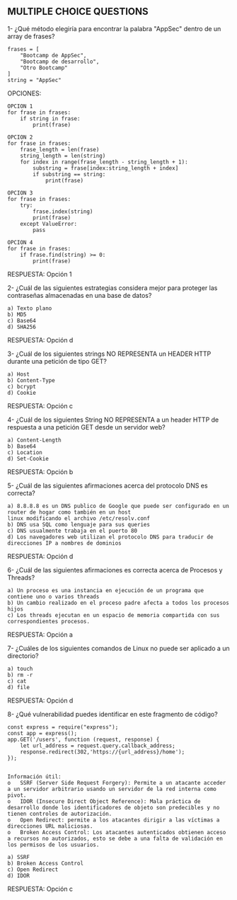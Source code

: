 ## MULTIPLE CHOICE QUESTIONS

1- ¿Qué método elegiría para encontrar la palabra "AppSec" dentro de un array de frases?

    frases = [
        "Bootcamp de AppSec",
        "Bootcamp de desarrollo",
        "Otro Bootcamp"
    ]
    string = "AppSec"

OPCIONES:

    OPCION 1
    for frase in frases:
        if string in frase:
            print(frase)
            
    OPCION 2
    for frase in frases:
        frase_length = len(frase)
        string_length = len(string)
        for index in range(frase_length - string_length + 1):
            substring = frase[index:string_length + index]
            if substring == string:
                print(frase)
                
    OPCION 3
    for frase in frases:
        try:
            frase.index(string)
            print(frase)
        except ValueError:
            pass
        
    OPCION 4
    for frase in frases:
        if frase.find(string) >= 0:
            print(frase)
     

RESPUESTA: Opción 1

2- ¿Cuál de las siguientes estrategias considera mejor para proteger las contraseñas almacenadas en una base de datos?
 
    a) Texto plano
    b) MD5
    c) Base64
    d) SHA256

RESPUESTA: Opción d

3- ¿Cuál de los siguientes strings NO REPRESENTA un HEADER HTTP durante una petición de tipo GET?
 
    a) Host
    b) Content-Type
    c) bcrypt
    d) Cookie

RESPUESTA: Opción c

4- ¿Cuál de los siguientes String NO REPRESENTA a un header HTTP de respuesta a una petición GET desde un servidor web?
 
    a) Content-Length
    b) Base64
    c) Location
    d) Set-Cookie

RESPUESTA: Opción b

5- ¿Cuál de las siguientes afirmaciones acerca del protocolo DNS es correcta?
 
    a) 8.8.8.8 es un DNS publico de Google que puede ser configurado en un router de hogar como también en un host 
    linux modificando el archivo /etc/resolv.conf
    b) DNS usa SQL como lenguaje para sus queries
    c) DNS usualmente trabaja en el puerto 80
    d) Los navegadores web utilizan el protocolo DNS para traducir de direcciones IP a nombres de dominios

RESPUESTA: Opción d

6- ¿Cuál de las siguientes afirmaciones es correcta acerca de Procesos y Threads?
 
    a) Un proceso es una instancia en ejecución de un programa que contiene uno o varios threads
    b) Un cambio realizado en el proceso padre afecta a todos los procesos hijos
    c) Los threads ejecutan en un espacio de memoria compartida con sus correspondientes procesos.

RESPUESTA: Opción a

7- ¿Cuáles de los siguientes comandos de Linux no puede ser aplicado a un directorio?
     
    a) touch
    b) rm -r
    c) cat
    d) file

RESPUESTA: Opción d

8- ¿Qué vulnerabilidad puedes identificar en este fragmento de código?
    
    const express = require("express");
    const app = express();
    app.GET('/users', function (request, response) {
        let url_address = request.query.callback_address;
        response.redirect(302,'https://{url_address}/home');
    });
    
     
    Información útil:
    o	SSRF (Server Side Request Forgery): Permite a un atacante acceder a un servidor arbitrario usando un servidor de la red interna como pivot.
    o	IDOR (Insecure Direct Object Reference): Mala práctica de desarrollo donde los identificadores de objeto son predecibles y no tienen controles de autorización.
    o	Open Redirect: permite a los atacantes dirigir a las víctimas a direcciones URL maliciosas.
    o	Broken Access Control: Los atacantes autenticados obtienen acceso a recursos no autorizados, esto se debe a una falta de validación en los permisos de los usuarios.
     
    a) SSRF
    b) Broken Access Control
    c) Open Redirect
    d) IDOR

RESPUESTA: Opción c


